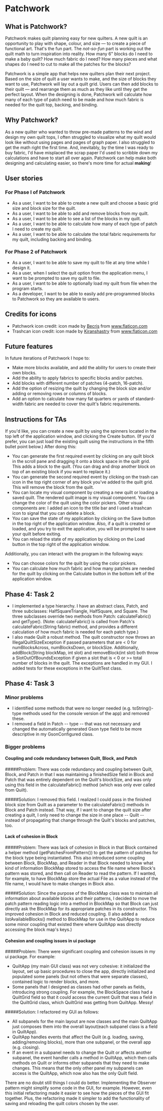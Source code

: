 # Patchwork

## What is Patchwork?
Patchwork makes quilt planning easy for new quilters. A new quilt is an opportunity to play with shape, colour, and size — to create a piece of functional art. That's the fun part. The *not-so-fun* part is working out the quilt math to turn inspiration into reality. How many 6" blocks do I need to make a baby quilt? How much fabric do I need? How many pieces and what shapes do I need to cut to make all the patches for the blocks? 

Patchwork is a simple app that helps new quilters plan their next project. Based on the size of quilt a user wants to make, and the size of blocks they want to use, Patchwork will lay out a quilt grid. Users can then add blocks to their quilt — and rearrange them as much as they like until they get the perfect layout. When the designing is done, Patchwork will calculate how many of each type of patch need to be made and how much fabric is needed for the quilt top, backing, and binding.

## Why Patchwork?
As a new quilter who wanted to throw pre-made patterns to the wind and design my own quilt tops, I often struggled to visualize what my quilt would look like without using pages and pages of graph paper. I also struggled to get the math right the first time. And, inevitably, by the time I was ready to buy fabric, I'd have misplaced the scrap paper I'd used to scribble down my calculations and have to start all over again. Patchwork can help make both designing and calculating easier, so there's more time for actual **making**!

## User stories
### For Phase I of Patchwork
- As a user, I want to be able to create a new quilt and choose a basic grid size and block size for the quilt.
- As a user, I want to be able to add and remove blocks from my quilt.
- As a user, I want to be able to see a list of the blocks in my quilt.
- As a user, I want to be able to calculate how many of each type of patch I need to create my quilt.
- As a user, I want to be able to calculate the total fabric requirements for my quilt, including backing and binding.
### For Phase 2 of Patchwork
- As a user, I want to be able to save my quilt to file at any time while I design it.
- As a user, when I select the quit option from the application menu, I want to be prompted to save my quilt to file.
- As a user, I want to be able to optionally load my quilt from file when the program starts.
- As a developer, I want to be able to easily add pre-programmed blocks to Patchwork so they are available to users.

## Credits for icons
- Patchwork icon credit: icon made by <a href="https://www.flaticon.com/authors/becris" title="Becris">Becris</a> from <a href="https://www.flaticon.com/" title="Flaticon"> www.flaticon.com</a>
- Trashcan icon credit: icon made by <a href="https://www.flaticon.com/authors/kiranshastry" title="Kiranshastry">Kiranshastry</a> from <a href="https://www.flaticon.com/" title="Flaticon">www.flaticon.com</a></div>

## Future features
In future iterations of Patchwork I hope to:
- Make more blocks available, and add the ability for users to create their own blocks.
- Add the ability to apply fabrics to specific blocks and/or patches.
- Add blocks with different number of patches (4-patch, 16-patch).
- Add the option of resizing the quilt by changing the block size and/or adding or removing rows or columns of blocks.
- Add an option to calculate how many fat quarters or yards of standard-width fabric are needed to cover the quilt's fabric requirements.

## Instructions for TAs
If you'd like, you can create a new quilt by using the spinners located in the top left of the application window, and clicking the Create button. (If you'd prefer, you can just load the existing quilt using the instructions in the fifth bullet point below.) After doing this:
- You can generate the first required event by clicking on any quilt block in the scroll pane and dragging it onto a block space in the quilt grid. This adds a block to the quilt. (You can drag and drop another block on top of an existing block if you want to replace it.)
- You can generate the second required event by clicking on the trash can icon in the top right corner of any block you've added to the quilt grid. This will remove the block from the quilt.
- You can locate my visual component by creating a new quilt or loading a saved quilt. The rendered quilt image is my visual component. You can change the color of the quilt using the color pickers. Other visual components are: I added an icon to the title bar and I used a trashcan icon to signal that you can delete a block.
- You can save the state of my application by clicking on the Save button in the top right of the application window. Also, if a quilt is created or loaded, and you try to exit the application, you will be prompted to save your quilt before exiting.
- You can reload the state of my application by clicking on the Load button in the top right of the application window.

Additionally, you can interact with the program in the following ways:
- You can choose colors for the quilt by using the color pickers.
- You can calculate how much fabric and how many patches are needed for the quilt by clicking on the Calculate button in the bottom left of the application window.

## Phase 4: Task 2
- I implemented a type hierarchy. I have an abstract class, Patch, and three subclasses: HalfSquareTriangle, HalfSquare, and Square. The three subclasses override two methods from Patch: calculateFabric() and getType(). (Note: calculateFabric() is called from Patch's calculateFabric(String fabric) method, and provides a different calculation of how much fabric is needed for each patch type.)
- I also made Quilt a robust method. The quilt constructor now throws an IllegalQuiltSizeException if passed parameters that are < 0 for numBlocksAcross, numBlocksDown, or blockSize. Additionally, addBlock(String blockMap, int slot) and removeBlock(int slot) both throw a SlotOutOfBoundsException if given a slot that is < 0 or >= total number of blocks in the quilt. The exceptions are handled in my GUI. I added tests for these exceptions in the QuiltTest class.

## Phase 4: Task 3
### Minor problems
- I identified some methods that were no longer needed (e.g. toString()-type methods used for the console version of the app) and removed these.
- I removed a field in Patch -- type -- that was not necessary and changed the automatically generated Gson type field to be more descriptive in my GsonConfigured class.

### Bigger problems
#### Coupling and code redundancy between Quilt, Block, and Patch
#####Problem:
There was code redundancy and coupling between Quilt, Block, and Patch in that I was maintaining a finishedSize field in Block and Patch that was entirely dependent on the Quilt's blockSize, and was only using this field in the calculateFabric() method (which was only ever called from Quilt). 

#####Solution: 
I removed this field. I realized I could pass in the finished block size from Quilt as a parameter to the calculateFabric() methods in Block and Patch instead. That way, if I want to change the quilt size after creating a quilt, I only need to change the size in one place -- Quilt -- instead of propagating that change through the Quilt's blocks and patches, too.

#### Lack of cohesion in Block
#####Problem:
There was lack of cohesion in Block in that Block contained a helper method (getPatchesFromPattern()) to get the pattern of patches for the block type being instantiated. This also introduced some coupling between Block, BlockMap, and Reader in that Block needed to know what kind of information BlockMap stored to access the file name where Block's pattern was stored, and then call on Reader to read the pattern. If I wanted, for example, to have BlockMap store the actual File as a value instead of the file name, I would have to make changes in Block also. 

#####Solution: 
Since the purpose of the BlockMap class was to maintain all information about available blocks and their patterns, I decided to move the patch pattern reading logic into a method in BlockMap so that Block can just directly ask the BlockMap for its appropriate patches in its constructor. This improved cohesion in Block and reduced coupling. (I also added a listAvailableBlocks() method to BlockMap for use in the QuiltApp to reduce some minor coupling that existed there where QuiltApp was directly accessing the block map's keys.)

#### Cohesion and coupling issues in ui package
#####Problem: 
There were significant coupling and cohesion issues in my ui package. For example:
- QuiltApp (my main GUI class) was not very cohesive: it initialized the layout, set up basic procedures to close the app, directly initialized and populated some panels (but not others that were separate classes), contained logic to render blocks, and more.
- Some panels that I designed as classes had other panels as fields, introducing strong coupling. For example, the BlockSpace class had a QuiltGrid field so that it could access the current Quilt that was a field in the QuiltGrid class, which QuiltGrid was getting from QuiltApp. Messy!

#####Solution:
I refactored my GUI as follows:
- All subpanels for the main layout are now classes and the main QuiltApp just composes them into the overall layout(each subpanel class is a field in QuiltApp). 
- QuiltApp handles events that affect the Quilt (e.g. loading, saving, adding/removing blocks), more than one subpanel, or the overall app (e.g. closing).
- If an event in a subpanel needs to change the Quilt or affects another subpanel, the event handler calls a method in QuiltApp, which then calls methods on Quilt or informs other subpanels that they need to make changes. This means that the only other panel my subpanels can access is the QuiltApp, which now also has the only Quilt field.

There are no doubt still things I could do better. Implementing the Observer pattern might simplify some code in the GUI, for example. However, even this initial refactoring made it easier to see how the pieces of the GUI fit together. Plus, the refactoring made it simpler to add the functionality of saving and reloading the quilt colors chosen by the user.

